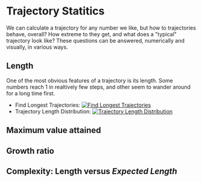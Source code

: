# Trajectory Statitics
We can calculate a trajectory for any number we like, but how to trajectories behave, overall? How extreme to they get, and what does a "typical" trajectory look like? These questions can be answered, numerically and visually, in various ways.

## Length
One of the most obvious features of a trajectory is its length. Some numbers reach 1 in realtively few steps, and other seem to wander around for a long time first.
* Find Longest Trajectories: [![Find Longest Trajectories](https://colab.research.google.com/assets/colab-badge.svg)](https://colab.research.google.com/github/GTonyJacobs/Collatz/blob/main/scripts/traj_length_high_water_marks.ipynb)
* Trajectory Length Distribution: [![Trajectory Length Distribution](https://colab.research.google.com/assets/colab-badge.svg)](https://colab.research.google.com/github/GTonyJacobs/Collatz/blob/main/scripts/traj_length_histogram.ipynb)

## Maximum value attained

## Growth ratio

## Complexity: Length versus *Expected Length*

